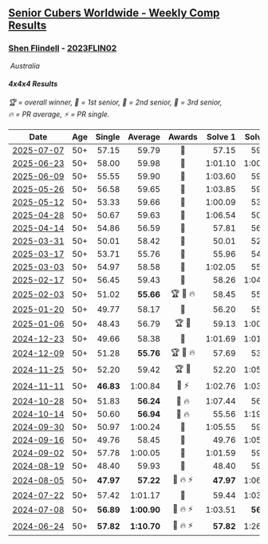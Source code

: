 <style>table {white-space: nowrap;}</style>
<link rel="stylesheet" type="text/css" href="/scw-comp/css/flags.css" />

## [Senior Cubers Worldwide - Weekly Comp Results](/scw-comp/results/)
### [Shen Flindell](README.md) - [2023FLIN02](https://www.worldcubeassociation.org/persons/2023FLIN02?event=444)

<i class="flag flag-AU" />&nbsp;Australia

#### 4x4x4 Results

<span style="white-space: nowrap;">🏆 = overall winner</span>, <span style="white-space: nowrap;">🥇 = 1st senior</span>, <span style="white-space: nowrap;">🥈 = 2nd senior</span>, <span style="white-space: nowrap;">🥉 = 3rd senior</span>, <span style="white-space: nowrap;">🔥 = PR average</span>, <span style="white-space: nowrap;">⚡ = PR single</span>.

| Date | Age | Single | Average | Awards | Solve 1 | Solve 2 | Solve 3 | Solve 4 | Solve 5 | Video |
| :--: | :--: | --: | --: | :--: | --: | --: | --: | --: | --: | :-- |
| [2025-07-07](../../results/2025-07-07/444.md) | 50+ | 57.15 | 59.79 | 🥈 | 57.15 | 59.85 | 1:01.72 | 1:04.26 | 57.79 | [Desktop](https://www.facebook.com/events/1058133109253286/permalink/1061050638961533) / [Mobile](https://m.facebook.com/events/1058133109253286?view=permalink&id=1061050638961533) |
| [2025-06-23](../../results/2025-06-23/444.md) | 50+ | 58.00 | 59.98 | 🥈 | 1:01.10 | 1:00.87 | 59.65 | 59.41 | 58.00 | [Desktop](https://www.facebook.com/events/1227102092228403/permalink/1236343841304228) / [Mobile](https://m.facebook.com/events/1227102092228403?view=permalink&id=1236343841304228) |
| [2025-06-09](../../results/2025-06-09/444.md) | 50+ | 55.55 | 59.90 | 🥉 | 1:03.60 | 59.55 | 1:07.57 | 56.56 | 55.55 | [Desktop](https://www.facebook.com/events/2080552229022879/permalink/2083735392037896) / [Mobile](https://m.facebook.com/events/2080552229022879?view=permalink&id=2083735392037896) |
| [2025-05-26](../../results/2025-05-26/444.md) | 50+ | 56.58 | 59.65 | 🥈 | 1:03.85 | 59.30 | 1:00.93 | 58.72 | 56.58 | [Desktop](https://www.facebook.com/events/682673204539262/permalink/684238221049427) / [Mobile](https://m.facebook.com/events/682673204539262?view=permalink&id=684238221049427) |
| [2025-05-12](../../results/2025-05-12/444.md) | 50+ | 53.33 | 59.66 | 🥉 | 1:00.09 | 53.75 | 1:14.87 | 1:05.13 | 53.33 | [Desktop](https://www.facebook.com/events/1048583683851881/permalink/1055986053111644) / [Mobile](https://m.facebook.com/events/1048583683851881?view=permalink&id=1055986053111644) |
| [2025-04-28](../../results/2025-04-28/444.md) | 50+ | 50.67 | 59.63 | 🥈 | 1:06.54 | 50.67 | 1:02.80 | 53.33 | 1:02.76 | [Desktop](https://www.facebook.com/events/1377117046816998/permalink/1380937036434999) / [Mobile](https://m.facebook.com/events/1377117046816998?view=permalink&id=1380937036434999) |
| [2025-04-14](../../results/2025-04-14/444.md) | 50+ | 54.86 | 56.59 | 🥈 | 57.81 | 56.87 | 55.10 | 58.24 | 54.86 | [Desktop](https://www.facebook.com/events/557740544015249/permalink/559426243846679) / [Mobile](https://m.facebook.com/events/557740544015249?view=permalink&id=559426243846679) |
| [2025-03-31](../../results/2025-03-31/444.md) | 50+ | 50.01 | 58.42 | 🥈 | 50.01 | 52.33 | 57.13 | 1:05.81 | 1:05.87 | [Desktop](https://www.facebook.com/events/1215716510554915/permalink/1223721526421080) / [Mobile](https://m.facebook.com/events/1215716510554915?view=permalink&id=1223721526421080) |
| [2025-03-17](../../results/2025-03-17/444.md) | 50+ | 53.71 | 55.76 | 🥈 | 55.96 | 54.61 | 56.71 | 53.71 | 58.70 | [Desktop](https://www.facebook.com/events/640124968972990/permalink/643212521997568) / [Mobile](https://m.facebook.com/events/640124968972990?view=permalink&id=643212521997568) |
| [2025-03-03](../../results/2025-03-03/444.md) | 50+ | 54.97 | 58.58 | 🥈 | 1:02.05 | 55.91 | 54.97 | 57.79 | 1:06.02 | [Desktop](https://www.facebook.com/events/1658275441710851/permalink/1665602487644813) / [Mobile](https://m.facebook.com/events/1658275441710851?view=permalink&id=1665602487644813) |
| [2025-02-17](../../results/2025-02-17/444.md) | 50+ | 56.45 | 59.43 | 🥈 | 58.26 | 1:04.47 | 1:00.02 | 1:00.01 | 56.45 | [Desktop](https://www.facebook.com/745394767/videos/1649061172483844) / [Mobile](https://m.facebook.com/745394767/videos/1649061172483844) |
| [2025-02-03](../../results/2025-02-03/444.md) | 50+ | 51.02 | **55.66** | 🏆 🥇 🔥 | 58.45 | 55.95 | 1:04.32 | 51.02 | 52.59 | [Desktop](https://www.facebook.com/745394767/videos/495437773298764) / [Mobile](https://m.facebook.com/745394767/videos/495437773298764) |
| [2025-01-20](../../results/2025-01-20/444.md) | 50+ | 49.77 | 58.17 | 🥈 | 56.20 | 55.52 | 49.77 | 1:02.80 | 1:03.45 | [Desktop](https://www.facebook.com/745394767/videos/2974749546034708) / [Mobile](https://m.facebook.com/745394767/videos/2974749546034708) |
| [2025-01-06](../../results/2025-01-06/444.md) | 50+ | 48.43 | 56.79 | 🏆 🥇 | 59.13 | 1:00.45 | 48.43 | 1:00.16 | 51.09 | [Desktop](https://www.facebook.com/745394767/videos/2478866669123244) / [Mobile](https://m.facebook.com/745394767/videos/2478866669123244) |
| [2024-12-23](../../results/2024-12-23/444.md) | 50+ | 49.66 | 58.38 | 🥈 | 1:01.69 | 1:01.79 | 51.66 | 1:05.89 | 49.66 | [Desktop](https://www.facebook.com/745394767/videos/603523355555702) / [Mobile](https://m.facebook.com/745394767/videos/603523355555702) |
| [2024-12-09](../../results/2024-12-09/444.md) | 50+ | 51.28 | **55.76** | 🏆 🥇 🔥 | 57.69 | 53.95 | 51.28 | 55.65 | 1:00.87 | [Desktop](https://www.facebook.com/745394767/videos/1332345408147385) / [Mobile](https://m.facebook.com/745394767/videos/1332345408147385) |
| [2024-11-25](../../results/2024-11-25/444.md) | 50+ | 52.20 | 59.42 | 🏆 🥇 | 52.20 | 1:05.12 | 55.40 | 1:03.99 | 58.86 | [Desktop](https://www.facebook.com/745394767/videos/559829233336835) / [Mobile](https://m.facebook.com/745394767/videos/559829233336835) |
| [2024-11-11](../../results/2024-11-11/444.md) | 50+ | **46.83** | 1:00.84 | 🥉 ⚡ | 1:02.76 | 1:03.32 | 1:02.66 | **46.83** | 57.11 | [Desktop](https://www.facebook.com/745394767/videos/1582376539032672) / [Mobile](https://m.facebook.com/745394767/videos/1582376539032672) |
| [2024-10-28](../../results/2024-10-28/444.md) | 50+ | 51.83 | **56.24** | 🥈 🔥 | 1:07.44 | 56.46 | 51.83 | 59.89 | 52.38 | [Desktop](https://www.facebook.com/745394767/videos/524533400448602) / [Mobile](https://m.facebook.com/745394767/videos/524533400448602) |
| [2024-10-14](../../results/2024-10-14/444.md) | 50+ | 50.60 | **56.94** | 🥈 🔥 | 55.56 | 1:19.61 | 58.29 | 56.96 | 50.60 | [Desktop](https://www.facebook.com/745394767/videos/1140133744204108) / [Mobile](https://m.facebook.com/745394767/videos/1140133744204108) |
| [2024-09-30](../../results/2024-09-30/444.md) | 50+ | 50.97 | 1:00.24 | 🥉 | 1:05.55 | 59.45 | 1:03.77 | 57.51 | 50.97 | [Desktop](https://www.facebook.com/745394767/videos/837674288411435) / [Mobile](https://m.facebook.com/745394767/videos/837674288411435) |
| [2024-09-16](../../results/2024-09-16/444.md) | 50+ | 49.76 | 58.45 | 🥈 | 49.76 | 1:05.39 | 1:04.31 | 57.57 | 53.48 | [Desktop](https://www.facebook.com/745394767/videos/1540273004040855) / [Mobile](https://m.facebook.com/745394767/videos/1540273004040855) |
| [2024-09-02](../../results/2024-09-02/444.md) | 50+ | 57.78 | 1:00.05 | 🥈 | 1:01.59 | 59.45 | 57.78 | 59.12 | 1:03.24 | [Desktop](https://www.facebook.com/745394767/videos/1630268831699758) / [Mobile](https://m.facebook.com/745394767/videos/1630268831699758) |
| [2024-08-19](../../results/2024-08-19/444.md) | 50+ | 48.40 | 59.93 | 🥈 | 48.40 | 59.86 | 58.37 | 1:01.56 | 1:08.53 | [Desktop](https://www.facebook.com/745394767/videos/861980505482900) / [Mobile](https://m.facebook.com/745394767/videos/861980505482900) |
| [2024-08-05](../../results/2024-08-05/444.md) | 50+ | **47.97** | **57.22** | 🥈 🔥 ⚡ | **47.97** | 1:06.56 | 59.28 | 57.13 | 55.24 | [Desktop](https://www.facebook.com/745394767/videos/1059214845541865) / [Mobile](https://m.facebook.com/745394767/videos/1059214845541865) |
| [2024-07-22](../../results/2024-07-22/444.md) | 50+ | 57.42 | 1:01.17 | 🥈 | 59.44 | 1:03.70 | 1:21.39 | 57.42 | 1:00.37 | [Desktop](https://www.facebook.com/events/785148847162745/permalink/790744909936472) / [Mobile](https://m.facebook.com/events/785148847162745?view=permalink&id=790744909936472) |
| [2024-07-08](../../results/2024-07-08/444.md) | 50+ | **56.89** | **1:00.90** | 🥈 🔥 ⚡ | 1:03.51 | **56.89** | 1:00.82 | 1:04.01 | 58.36 | [Desktop](https://www.facebook.com/745394767/videos/458031110491139) / [Mobile](https://m.facebook.com/745394767/videos/458031110491139) |
| [2024-06-24](../../results/2024-06-24/444.md) | 50+ | **57.82** | **1:10.70** | 🥉 🔥 ⚡ | **57.82** | 1:26.09 | 59.11 | 1:11.42 | 1:21.56 | [Desktop](https://www.facebook.com/745394767/videos/1169371024326806) / [Mobile](https://m.facebook.com/745394767/videos/1169371024326806) |


<!-- Global site tag (gtag.js) - Google Analytics -->
<script async src="https://www.googletagmanager.com/gtag/js?id=UA-86348435-3"></script>
<script>window.dataLayer = window.dataLayer || []; function gtag() {dataLayer.push(arguments);} gtag('js', new Date()); gtag('config', 'UA-86348435-3');</script>
